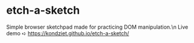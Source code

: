 # etch-a-sketch
Simple browser sketchpad made for practicing DOM manipulation.\n
Live demo ➪ https://kondziet.github.io/etch-a-sketch/
